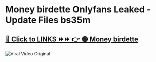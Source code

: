
 # Money birdette Onlyfans Leaked - Update Files bs35m

## <h2><a href="https://clipsfans.com/Money_birdette&ref=git">🔗 Click to LINKS ⏩⏩ 👉 🟢 Money birdette </a></h2>

<a href="https://clipsfans.com/Money_birdette&ref=git" rel="nofollow" data-target="animated-image.originalLink"><img src="https://i.ibb.co.com/xMMVF88/686577567.gif" alt="Viral Video Original" style="max-width: 100%; display: inline-block;" data-target="animated-image.originalImage"></a>

